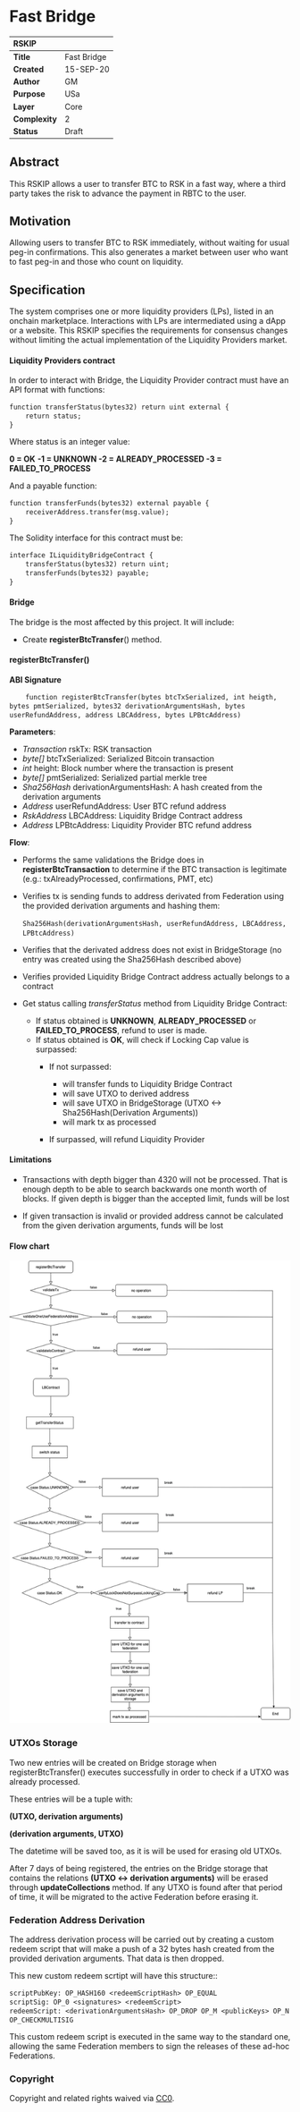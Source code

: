 # Fast Bridge
|RSKIP          |           |
| :------------ |:-------------|
|**Title**      |Fast Bridge |
|**Created**    |15-SEP-20 |
|**Author**     |GM |
|**Purpose**    |USa |
|**Layer**      |Core |
|**Complexity** |2 |
|**Status**     |Draft |

## Abstract

This RSKIP allows a user to transfer BTC to RSK in a fast way, where a third party takes the risk to advance the payment in RBTC to the user.

## Motivation

Allowing users to transfer BTC to RSK immediately, without waiting for usual peg-in confirmations. This also generates a market between user who want to fast peg-in and those who count on liquidity.

## Specification

The system comprises one or more liquidity providers (LPs), listed in an onchain marketplace. Interactions with LPs are intermediated using a dApp or a website.
This RSKIP specifies the requirements for consensus changes without limiting the actual implementation of the Liquidity Providers market.

#### Liquidity Providers contract

In order to interact with Bridge, the Liquidity Provider contract must have an API format with functions:

    function transferStatus(bytes32) return uint external {
        return status;
    }

Where status is an integer value:

**0 = OK**
**-1 = UNKNOWN
-2 = ALREADY_PROCESSED
-3 = FAILED_TO_PROCESS**

And a payable function:

    function transferFunds(bytes32) external payable {
        receiverAddress.transfer(msg.value);
    }

The Solidity interface for this contract must be:

    interface ILiquidityBridgeContract {
        transferStatus(bytes32) return uint;
        transferFunds(bytes32) payable;
    }


#### Bridge

The bridge is the most affected by this project. It will include:
- Create **registerBtcTransfer**() method.

#### registerBtcTransfer()

**ABI Signature**

        function registerBtcTransfer(bytes btcTxSerialized, int heigth, bytes pmtSerialized, bytes32 derivationArgumentsHash, bytes userRefundAddress, address LBCAddress, bytes LPBtcAddress)

**Parameters**:
- *Transaction* rskTx: RSK transaction
- *byte[]* btcTxSerialized: Serialized Bitcoin transaction
- *int* height: Block number where the transaction is present
- *byte[]* pmtSerialized: Serialized partial merkle tree
- *Sha256Hash* derivationArgumentsHash: A hash created from the derivation arguments
- *Address* userRefundAddress: User BTC refund address
- *RskAddress* LBCAddress: Liquidity Bridge Contract address
- *Address* LPBtcAddress: Liquidity Provider BTC refund address

**Flow**:

- Performs the same validations the Bridge does in **registerBtcTransaction** to determine if the BTC transaction is legitimate (e.g.: txAlreadyProcessed, confirmations, PMT, etc)

- Verifies tx is sending funds to address derivated from Federation using the provided derivation arguments and hashing them:

	`Sha256Hash(derivationArgumentsHash, userRefundAddress, LBCAddress, LPBtcAddress)`

- Verifies that the derivated address does not exist in BridgeStorage (no entry was created using  the Sha256Hash described above)

- Verifies provided Liquidity Bridge Contract address actually belongs to a contract
- Get status calling *transferStatus* method from Liquidity Bridge Contract:
  - If status obtained is **UNKNOWN**, **ALREADY_PROCESSED** or **FAILED_TO_PROCESS**, refund to user is made.
  - If status obtained is **OK**, will check if Locking Cap value is surpassed:
    - If not surpassed:
		- will transfer funds to Liquidity Bridge Contract
		- will save UTXO to derived address
		- will save UTXO in BridgeStorage (UTXO <-> Sha256Hash(Derivation Arguments))
		- will mark tx as processed

	- If surpassed, will refund Liquidity Provider


#### Limitations
- Transactions with depth bigger than 4320 will not be processed. That is enough depth to be able to search backwards one month worth of blocks.
If given depth is bigger than the accepted limit, funds will be lost


- If given transaction is invalid or provided address cannot be calculated from the given derivation arguments, funds will be lost
#### Flow chart
![registerBtcTransfer() flow](RSKIP175/flow-chart-for-rskip.png)


### UTXOs Storage

Two new entries will be created on Bridge storage when registerBtcTransfer() executes successfully in order to check if a UTXO was already processed.

These entries will be a tuple with:

**(UTXO, derivation arguments)**

**(derivation arguments, UTXO)**

The datetime will be saved too, as it is will be used for erasing old UTXOs.

After 7 days of being registered, the entries on the Bridge storage that contains the relations **(UTXO <-> derivation arguments)** will be erased through **updateCollections** method. If any UTXO is found after that period of time, it will be migrated to the active Federation before erasing it.


### Federation Address Derivation

The address derivation process will be carried out by creating a custom redeem script that will make a push of a 32 bytes hash created from the provided derivation arguments. That data is then dropped.

This new custom redeem scrtipt will have this structure::

    scriptPubKey: OP_HASH160 <redeemScriptHash> OP_EQUAL
    scriptSig: OP_0 <signatures> <redeemScript>
    redeemScript: <derivationArgumentsHash> OP_DROP OP_M <publicKeys> OP_N OP_CHECKMULTISIG

 This custom redeem script is executed in the same way to the standard one, allowing the same Federation members to sign the releases of these ad-hoc Federations.

### Copyright

Copyright and related rights waived via [CC0](https://creativecommons.org/publicdomain/zero/1.0/).
